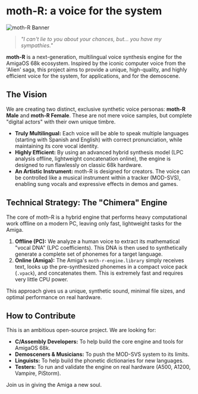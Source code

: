 # moth-R: a voice for the system

![moth-R Banner](https://via.placeholder.com/800x200.png/000000/FFFFFF?text=moth-R)
> *"I can't lie to you about your chances, but... you have my sympathies."*

**moth-R** is a next-generation, multilingual voice synthesis engine for the AmigaOS 68k ecosystem. Inspired by the iconic computer voice from the 'Alien' saga, this project aims to provide a unique, high-quality, and highly efficient voice for the system, for applications, and for the demoscene.

## The Vision

We are creating two distinct, exclusive synthetic voice personas: **moth-R Male** and **moth-R Female**. These are not mere voice samples, but complete "digital actors" with their own unique timbre.

*   **Truly Multilingual:** Each voice will be able to speak multiple languages (starting with Spanish and English) with correct pronunciation, while maintaining its core vocal identity.
*   **Highly Efficient:** By using an advanced hybrid synthesis model (LPC analysis offline, lightweight concatenation online), the engine is designed to run flawlessly on classic 68k hardware.
*   **An Artistic Instrument:** moth-R is designed for creators. The voice can be controlled like a musical instrument within a tracker (MOD-SVS), enabling sung vocals and expressive effects in demos and games.

## Technical Strategy: The "Chimera" Engine

The core of moth-R is a hybrid engine that performs heavy computational work offline on a modern PC, leaving only fast, lightweight tasks for the Amiga.

1.  **Offline (PC):** We analyze a human voice to extract its mathematical "vocal DNA" (LPC coefficients). This DNA is then used to synthetically generate a complete set of phonemes for a target language.
2.  **Online (Amiga):** The Amiga's `moth-r-engine.library` simply receives text, looks up the pre-synthesized phonemes in a compact voice pack (`.vpack`), and concatenates them. This is extremely fast and requires very little CPU power.

This approach gives us a unique, synthetic sound, minimal file sizes, and optimal performance on real hardware.

## How to Contribute

This is an ambitious open-source project. We are looking for:
*   **C/Assembly Developers:** To help build the core engine and tools for AmigaOS 68k.
*   **Demosceners & Musicians:** To push the MOD-SVS system to its limits.
*   **Linguists:** To help build the phonetic dictionaries for new languages.
*   **Testers:** To run and validate the engine on real hardware (A500, A1200, Vampire, PiStorm).

Join us in giving the Amiga a new soul.
